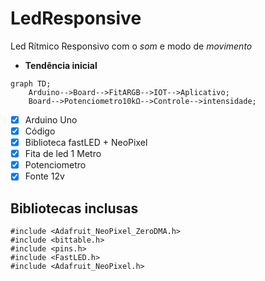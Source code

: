 # LedResponsive
Led Rítmico Responsivo com o *som* e modo de *movimento*


- **Tendência inicial**
```mermaid    
graph TD;
    Arduino-->Board-->FitARGB-->IOT-->Aplicativo;
    Board-->Potenciometro10kΩ-->Controle-->intensidade;
```

- [X] Arduino Uno
- [X] Código
- [X] Biblioteca fastLED + NeoPixel
- [X] Fita de led 1 Metro
- [X] Potenciometro
- [X] Fonte 12v

## Bibliotecas inclusas
```
#include <Adafruit_NeoPixel_ZeroDMA.h>
#include <bittable.h>
#include <pins.h>
#include <FastLED.h>
#include <Adafruit_NeoPixel.h>
```